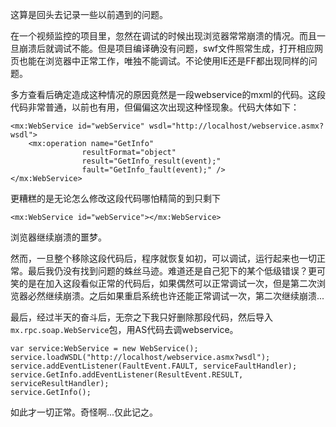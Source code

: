 这算是回头去记录一些以前遇到的问题。

在一个视频监控的项目里，忽然在调试的时候出现浏览器常常崩溃的情况。而且一旦崩溃后就调试不能。但是项目编译确没有问题，swf文件照常生成，打开相应网页也能在浏览器中正常工作，唯独不能调试。不论使用IE还是FF都出现同样的问题。

多方查看后确定造成这种情况的原因竟然是一段webservice的mxml的代码。这段代码非常普通，以前也有用，但偏偏这次出现这种怪现象。代码大体如下：

```
<mx:WebService id="webService" wsdl="http://localhost/webservice.asmx?wsdl">
	<mx:operation name="GetInfo"
                resultFormat="object"
                result="GetInfo_result(event);"
                fault="GetInfo_fault(event);" />
</mx:WebService>
```

更糟糕的是无论怎么修改这段代码哪怕精简的到只剩下

```
<mx:WebService id="webService"></mx:WebService>
```

浏览器继续崩溃的噩梦。

然而，一旦整个移除这段代码后，程序就恢复如初，可以调试，运行起来也一切正常。最后我仍没有找到问题的蛛丝马迹。难道还是自己犯下的某个低级错误？更可笑的是在加入这段看似正常的代码后，如果偶然可以正常调试一次，但是第二次浏览器必然继续崩溃。之后如果重启系统也许还能正常调试一次，第二次继续崩溃...

最后，经过半天的奋斗后，无奈之下我只好删除那段代码，然后导入`mx.rpc.soap.WebService`包，用AS代码去调webservice。

```
var service:WebService = new WebService();
service.loadWSDL("http://localhost/webservice.asmx?wsdl");
service.addEventListener(FaultEvent.FAULT, serviceFaultHandler);
service.GetInfo.addEventListener(ResultEvent.RESULT, serviceResultHandler);
service.GetInfo();
```

如此才一切正常。奇怪啊...仅此记之。